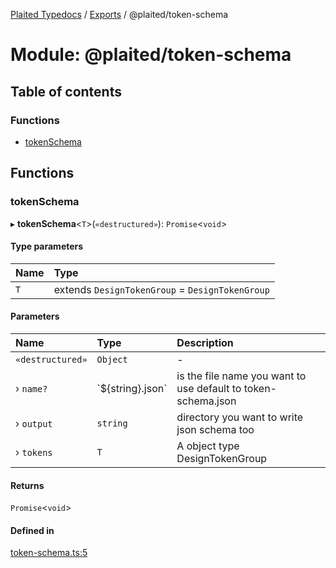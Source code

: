 [Plaited Typedocs](../README.md) / [Exports](../modules.md) / @plaited/token-schema

# Module: @plaited/token-schema

## Table of contents

### Functions

- [tokenSchema](plaited_token_schema.md#tokenschema)

## Functions

### tokenSchema

▸ **tokenSchema**<`T`\>(`«destructured»`): `Promise`<`void`\>

#### Type parameters

| Name | Type |
| :------ | :------ |
| `T` | extends `DesignTokenGroup` = `DesignTokenGroup` |

#### Parameters

| Name | Type | Description |
| :------ | :------ | :------ |
| `«destructured»` | `Object` | - |
| › `name?` | \`${string}.json\` | is the file name you want to use default to token-schema.json |
| › `output` | `string` | directory you want to write json schema too |
| › `tokens` | `T` | A object type DesignTokenGroup |

#### Returns

`Promise`<`void`\>

#### Defined in

[token-schema.ts:5](https://github.com/plaited/plaited/blob/a5f0a82/libs/token-schema/src/token-schema.ts#L5)

